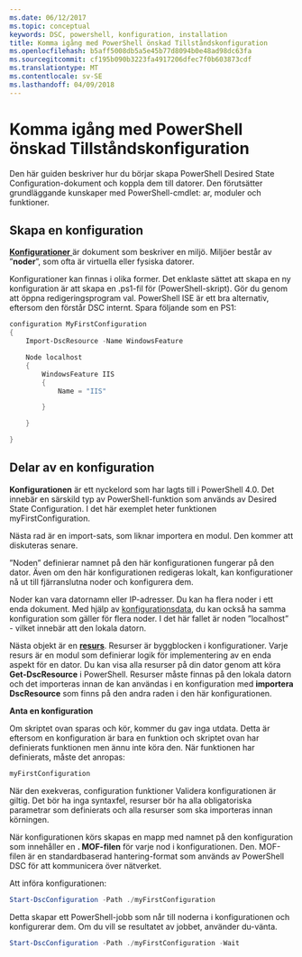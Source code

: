 ```yaml
---
ms.date: 06/12/2017
ms.topic: conceptual
keywords: DSC, powershell, konfiguration, installation
title: Komma igång med PowerShell önskad Tillståndskonfiguration
ms.openlocfilehash: b5aff5008db5a5e45b77d8094b0e48ad98dc63fa
ms.sourcegitcommit: cf195b090b3223fa4917206dfec7f0b603873cdf
ms.translationtype: MT
ms.contentlocale: sv-SE
ms.lasthandoff: 04/09/2018
---
```

# <a name="getting-started-with-powershell-desired-state-configuration"></a>Komma igång med PowerShell önskad Tillståndskonfiguration #

Den här guiden beskriver hur du börjar skapa PowerShell Desired State Configuration-dokument och koppla dem till datorer. Den förutsätter grundläggande kunskaper med PowerShell-cmdlet: ar, moduler och funktioner.


## <a name="create-a-configuration"></a>Skapa en konfiguration ##

[**Konfigurationer** ](https://msdn.microsoft.com/powershell/dsc/configurations) är dokument som beskriver en miljö. Miljöer består av ”**noder**”, som ofta är virtuella eller fysiska datorer.

Konfigurationer kan finnas i olika former. Det enklaste sättet att skapa en ny konfiguration är att skapa en .ps1-fil för (PowerShell-skript). Gör du genom att öppna redigeringsprogram val. PowerShell ISE är ett bra alternativ, eftersom den förstår DSC internt. Spara följande som en PS1:

```powershell
configuration MyFirstConfiguration
{
    Import-DscResource -Name WindowsFeature

    Node localhost
    {
        WindowsFeature IIS
        {
            Name = "IIS"

        }

    }

}
```
## <a name="parts-of-a-configuration"></a>Delar av en konfiguration ##
**Konfigurationen** är ett nyckelord som har lagts till i PowerShell 4.0. Det innebär en särskild typ av PowerShell-funktion som används av Desired State Configuration. I det här exemplet heter funktionen myFirstConfiguration.

Nästa rad är en import-sats, som liknar importera en modul. Den kommer att diskuteras senare.

”Noden” definierar namnet på den här konfigurationen fungerar på den dator. Även om den här konfigurationen redigeras lokalt, kan konfigurationer nå ut till fjärranslutna noder och konfigurera dem.

Noder kan vara datornamn eller IP-adresser. Du kan ha flera noder i ett enda dokument. Med hjälp av [konfigurationsdata](https://msdn.microsoft.com/powershell/dsc/configdata), du kan också ha samma konfiguration som gäller för flera noder. I det här fallet är noden ”localhost” - vilket innebär att den lokala datorn.

Nästa objekt är en [ **resurs**](https://msdn.microsoft.com/powershell/dsc/resources). Resurser är byggblocken i konfigurationer. Varje resurs är en modul som definierar logik för implementering av en enda aspekt för en dator. Du kan visa alla resurser på din dator genom att köra **Get-DscResource** i PowerShell. Resurser måste finnas på den lokala datorn och det importeras innan de kan användas i en konfiguration med **importera DscResource** som finns på den andra raden i den här konfigurationen.

**Anta en konfiguration**

Om skriptet ovan sparas och kör, kommer du gav inga utdata. Detta är eftersom en konfiguration är bara en funktion och skriptet ovan har definierats funktionen men ännu inte köra den. När funktionen har definierats, måste det anropas:
```powershell
myFirstConfiguration
```

När den exekveras, configuration funktioner Validera konfigurationen är giltig. Det bör ha inga syntaxfel, resurser bör ha alla obligatoriska parametrar som definierats och alla resurser som ska importeras innan körningen.

När konfigurationen körs skapas en mapp med namnet på den konfiguration som innehåller en **. MOF-filen** för varje nod i konfigurationen. Den. MOF-filen är en standardbaserad hantering-format som används av PowerShell DSC för att kommunicera över nätverket.

Att införa konfigurationen:
```powershell
Start-DscConfiguration -Path ./myFirstConfiguration
```
Detta skapar ett PowerShell-jobb som når till noderna i konfigurationen och konfigurerar dem. Om du vill se resultatet av jobbet, använder du-vänta.
```powershell
Start-DscConfiguration -Path ./myFirstConfiguration -Wait
```